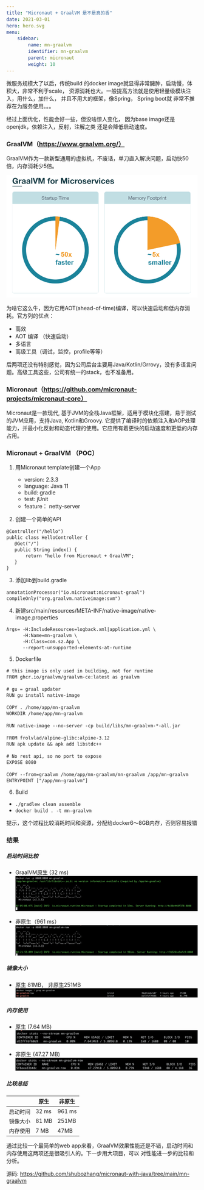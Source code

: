 ```yaml
---
title: "Micronaut + GraalVM 是不是真的香"
date: 2021-03-01
hero: hero.svg
menu:
    sidebar:
        name: mn-graalvm
        identifier: mn-graalvm
        parent: micronaut
        weight: 10
---
```


微服务规模大了以后，传统build 的docker image就显得非常臃肿，启动慢，体积大，非常不利于scale，
资源消耗也大。一般提高方法就是使用轻量级模块注入，用什么，加什么， 并且不用大的框架，像Spring， Spring boot就
非常不推荐在为服务使用。。。

经过上面优化，性能会好一些，但没啥惊人变化， 因为base image还是openjdk，依赖注入，反射，注解之类
还是会降低启动速度。

### GraalVM（https://www.graalvm.org/）

GraalVM作为一款新型通用的虚拟机，不废话，单刀直入解决问题，启动快50倍，内存消耗少5倍。

![Alt Text](/images/posts/micronaut/graalvm-1.png)

为啥它这么牛，因为它用AOT(ahead-of-time)编译，可以快速启动和低内存消耗。官方列的优点：
* 高效
* AOT 编译 （快速启动）
* 多语言
* 高级工具（调试，监控，profile等等）

后两项还没有特别感觉，因为公司后台主要用Java/Kotlin/Grrovy，没有多语言问题。高级工具这些，公司有统一的stack，也不准备用。

### Micronaut（https://github.com/micronaut-projects/micronaut-core）

Micronaut是一款现代, 基于JVM的全栈Java框架，适用于模块化搭建，易于测试的JVM应用，支持Java, Kotlin和Groovy.
它提供了编译时的依赖注入和AOP处理能力，并最小化反射和动态代理的使用。它应用有着更快的启动速度和更低的内存占用。

### Micronaut + GraalVM （POC）

1. 用Micronaut template创建一个App
    * version: 2.3.3
    * language: Java 11
    * build: gradle
    * test: jUnit
    * feature： netty-server

2. 创建一个简单的API
```
@Controller("/hello")
public class HelloController {
   @Get("/")
   public String index() {
       return "hello from Micronaut + GraalVM";
   }
}
```

3. 添加lib到build.gradle
```
annotationProcessor("io.micronaut:micronaut-graal")
compileOnly("org.graalvm.nativeimage:svm")
```

4. 新建src/main/resources/META-INF/native-image/native-image.properties
```
Args= -H:IncludeResources=logback.xml|application.yml \
      -H:Name=mn-graalvm \
      -H:Class=com.sz.App \
      --report-unsupported-elements-at-runtime
```

5. Dockerfile
```
# this image is only used in building, not for runtime
FROM ghcr.io/graalvm/graalvm-ce:latest as graalvm

# gu = graal updater
RUN gu install native-image

COPY . /home/app/mn-graalvm
WORKDIR /home/app/mn-graalvm

RUN native-image --no-server -cp build/libs/mn-graalvm-*-all.jar

FROM frolvlad/alpine-glibc:alpine-3.12
RUN apk update && apk add libstdc++

# No rest api, so no port to expose
EXPOSE 8080

COPY --from=graalvm /home/app/mn-graalvm/mn-graalvm /app/mn-graalvm
ENTRYPOINT ["/app/mn-graalvm"]
```

6. Build
* `./gradlew clean assemble`
* `docker build . -t mn-graalvm`

提示，这个过程比较消耗时间和资源，分配给docker6～8GB内存，否则容易报错

### 结果

##### 启动时间比较
* GraalVM原生 (32 ms)
  ![Alt Text](/images/posts/micronaut/graalvm-startup.png)


* 非原生（961 ms）
  ![Alt Text](/images/posts/micronaut/graalvm-raw-startup.png)

##### 镜像大小
* 原生 81MB， 非原生251MB    
    ![Alt Text](/images/posts/micronaut/graalvm-size.png)


##### 内存使用
* 原生 (7.64 MB)
  ![Alt Text](/images/posts/micronaut/graalvm-mem.png)
  

* 非原生 (47.27 MB)
  ![Alt Text](/images/posts/micronaut/graalvm-raw-mem.png)

##### 比较总结
| | 原生 | 非原生 |
|---|---|---|
| 启动时间 | 32 ms | 961 ms
| 镜像大小 | 81 MB | 251MB
| 内存使用 | 7 MB | 47MB

通过比较一个最简单的web app来看，GraalVM效果性能还是不错，启动时间和内存使用这两项还是很吸引人的。下一步用大项目，可以
对性能进一步的比较和分析。


源码: https://github.com/shubozhang/micronaut-with-java/tree/main/mn-graalvm

